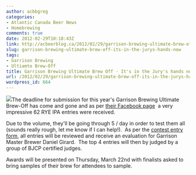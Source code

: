 ```yaml
---
author: acbbgreg
categories:
- Atlantic Canada Beer News
- Homebrewing
comments: true
date: 2012-02-29T10:18:43Z
link: http://acbeerblog.ca/2012/02/29/garrison-brewing-ultimate-brew-off-its-in-the-jurys-hands-now/
slug: garrison-brewing-ultimate-brew-off-its-in-the-jurys-hands-now
tags:
- Garrison Brewing
- Ultiamte Brew-Off
title: Garrison Brewing Ultimate Brew Off - It's in the Jury's hands now...
url: /2012/02/29/garrison-brewing-ultimate-brew-off-its-in-the-jurys-hands-now/
wordpress_id: 664
---
```


[![](http://acbeerblog.ca/wp-content/uploads/2012/02/brew-off-poster-20121.png)](http://acbeerblog.ca/wp-content/uploads/2012/02/brew-off-poster-20121.png)The deadline for submission for this year's Garrison Brewing Ultimate Brew-Off has come and gone and as per [their Facebook page](http://www.facebook.com/pages/Garrison-Brewing-Co/184186131152)  a very impressive 62 RYE IPA entries were received.

Due to the volume, they'll be going through 5 / day in order to test them all (sounds really rough, let me know if I can help!).  As per the [contest entry form](http://www.garrisonbrewing.com/pdfs/2012%20Garrison%20Brew-Off.pdf), all entries will be reviewed and receive an evaluation for Garrison Master Brewer Daniel Girard.  The top 4 entries will then by judged by a group of BJCP certified judges.

Awards will be presented on Thursday, March 22nd with finalists asked to bring samples of their brew for attendees to sample.
